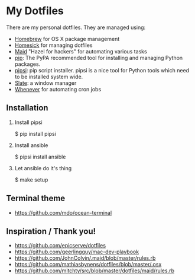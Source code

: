My Dotfiles
===========

There are my personal dotfiles. They are managed using:

- [Homebrew][4] for OS X package management
- [Homesick][1] for managing dotfiles
- [Maid][2] "Hazel for hackers" for automating various tasks
- [pip][6]: The PyPA recommended tool for installing and managing Python packages.
- [pipsi][7]: pip script installer. pipsi is a nice tool for Python tools which need to be installed system wide.
- [Slate][5]: a window manager
- [Whenever][3] for automating cron jobs

Installation
------------

1. Install pipsi

    $ pip install pipsi

2. Install ansible

    $ pipsi install ansible

3. Let ansible do it's thing

    $ make setup


Terminal theme
--------------

- https://github.com/mdo/ocean-terminal

Inspiration / Thank you!
------------------------

- https://github.com/epicserve/dotfiles
- https://github.com/geerlingguy/mac-dev-playbook
- https://github.com/JohnColvin/.maid/blob/master/rules.rb
- https://github.com/mathiasbynens/dotfiles/blob/master/.osx
- https://github.com/mitchty/src/blob/master/dotfiles/maid/rules.rb

[1]: https://github.com/technicalpickles/homesick
[2]: https://github.com/benjaminoakes/maid
[3]: https://github.com/javan/whenever
[4]: http://brew.sh/
[5]: https://github.com/jigish/slate
[6]: https://pip.pypa.io/en/latest/
[7]: https://github.com/mitsuhiko/pipsi

